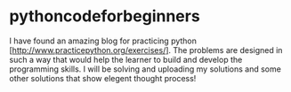 # pythoncodeforbeginners
I have found an amazing blog for practicing python [http://www.practicepython.org/exercises/]. The problems are designed in such a way that would help the learner to build and develop the programming skills. I will be solving and uploading my solutions and some other solutions that show elegent thought process! 
